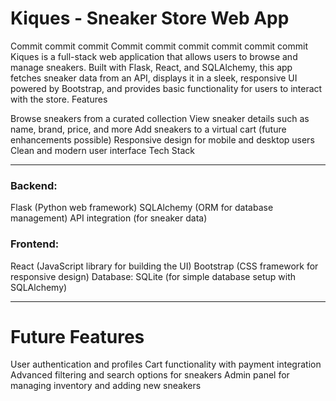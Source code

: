 # Kiques - Sneaker Store Web App
Commit
commit
commit
Commit
commit
commit
commit
commit
commit
Kiques is a full-stack web application that allows users to browse and manage sneakers. Built with Flask, React, and SQLAlchemy, this app fetches sneaker data from an API, displays it in a sleek, responsive UI powered by Bootstrap, and provides basic functionality for users to interact with the store.
Features

Browse sneakers from a curated collection
View sneaker details such as name, brand, price, and more
Add sneakers to a virtual cart (future enhancements possible)
Responsive design for mobile and desktop users
Clean and modern user interface
Tech Stack

---

### Backend:
Flask (Python web framework)
SQLAlchemy (ORM for database management)
API integration (for sneaker data)

### Frontend:
React (JavaScript library for building the UI)
Bootstrap (CSS framework for responsive design)
Database:
SQLite (for simple database setup with SQLAlchemy)

---

# Future Features

User authentication and profiles
Cart functionality with payment integration
Advanced filtering and search options for sneakers
Admin panel for managing inventory and adding new sneakers
